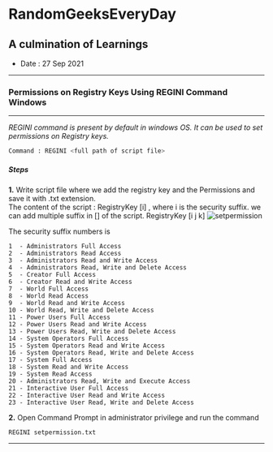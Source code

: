 # RandomGeeksEveryDay
A culmination of Learnings
------
- Date : 27 Sep 2021
- - - -
### Permissions on Registry Keys Using REGINI Command Windows
------
*REGINI command is present by default in windows OS. It can be used to set permissions on Registry keys.*

```bash
Command : REGINI <full path of script file>
```
##### **Steps**
**1.** Write script file where we add the registry key and the Permissions and save it with .txt extension.
  <br> The content of the script : RegistryKey [i] , where i is the security suffix. we can add multiple suffix in [] of the script.
  RegistryKey [i j k]
  ![setpermission](https://user-images.githubusercontent.com/46650581/134902318-0cd4c6f3-b035-42fa-b98c-7a811bb70307.JPG)
 
  The security suffix numbers is
  ```
  1  - Administrators Full Access
  2  - Administrators Read Access
  3  - Administrators Read and Write Access
  4  - Administrators Read, Write and Delete Access
  5  - Creator Full Access
  6  - Creator Read and Write Access
  7  - World Full Access
  8  - World Read Access
  9  - World Read and Write Access
  10 - World Read, Write and Delete Access
  11 - Power Users Full Access
  12 - Power Users Read and Write Access
  13 - Power Users Read, Write and Delete Access
  14 - System Operators Full Access
  15 - System Operators Read and Write Access
  16 - System Operators Read, Write and Delete Access
  17 - System Full Access
  18 - System Read and Write Access
  19 - System Read Access
  20 - Administrators Read, Write and Execute Access
  21 - Interactive User Full Access
  22 - Interactive User Read and Write Access
  23 - Interactive User Read, Write and Delete Access
  ```
**2.** Open Command Prompt in administrator privilege and run the command
  ```
  REGINI setpermission.txt
  ```
 - - - -
